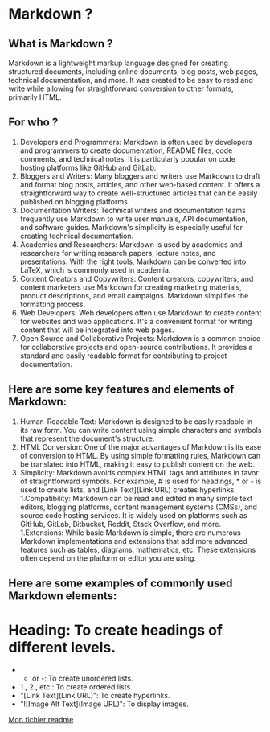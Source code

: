 # Markdown ?

## What is Markdown ?
Markdown is a lightweight markup language designed for creating structured documents, 
including online documents, blog posts, web pages, technical documentation, and more. 
It was created to be easy to read and write while allowing for straightforward conversion to other formats, primarily HTML.

## For who ?
1. Developers and Programmers: Markdown is often used by developers and programmers to create documentation, README files, code comments, and technical notes. It is particularly popular on code hosting platforms like GitHub and GitLab.
1. Bloggers and Writers: Many bloggers and writers use Markdown to draft and format blog posts, articles, and other web-based content. It offers a straightforward way to create well-structured articles that can be easily published on blogging platforms.
1. Documentation Writers: Technical writers and documentation teams frequently use Markdown to write user manuals, API documentation, and software guides. Markdown's simplicity is especially useful for creating technical documentation.
1. Academics and Researchers: Markdown is used by academics and researchers for writing research papers, lecture notes, and presentations. With the right tools, Markdown can be converted into LaTeX, which is commonly used in academia.
1. Content Creators and Copywriters: Content creators, copywriters, and content marketers use Markdown for creating marketing materials, product descriptions, and email campaigns. Markdown simplifies the formatting process.
1. Web Developers: Web developers often use Markdown to create content for websites and web applications. It's a convenient format for writing content that will be integrated into web pages.
1. Open Source and Collaborative Projects: Markdown is a common choice for collaborative projects and open-source contributions. It provides a standard and easily readable format for contributing to project documentation.

## Here are some key features and elements of Markdown:
1. Human-Readable Text: Markdown is designed to be easily readable in its raw form. You can write content using simple characters and symbols that represent the document's structure.
1. HTML Conversion: One of the major advantages of Markdown is its ease of conversion to HTML. By using simple formatting rules, Markdown can be translated into HTML, making it easy to publish content on the web.
1. Simplicity: Markdown avoids complex HTML tags and attributes in favor of straightforward symbols. For example, # is used for headings, * or - is used to create lists, and [Link Text](Link URL) creates hyperlinks.
1.Compatibility: Markdown can be read and edited in many simple text editors, blogging platforms, content management systems (CMSs), and source code hosting services. It is widely used on platforms such as GitHub, GitLab, Bitbucket, Reddit, Stack Overflow, and more.
1.Extensions: While basic Markdown is simple, there are numerous Markdown implementations and extensions that add more advanced features such as tables, diagrams, mathematics, etc. These extensions often depend on the platform or editor you are using.

## Here are some examples of commonly used Markdown elements:
# Heading: To create headings of different levels.
- * or -: To create unordered lists.
- 1., 2., etc.: To create ordered lists.
- "[Link Text](Link URL)": To create hyperlinks.
- "![Image Alt Text](Image URL)": To display images.



[Mon fichier readme](README.md)


